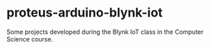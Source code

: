 # proteus-arduino-blynk-iot
Some projects developed during the Blynk IoT class in the Computer Science course.
